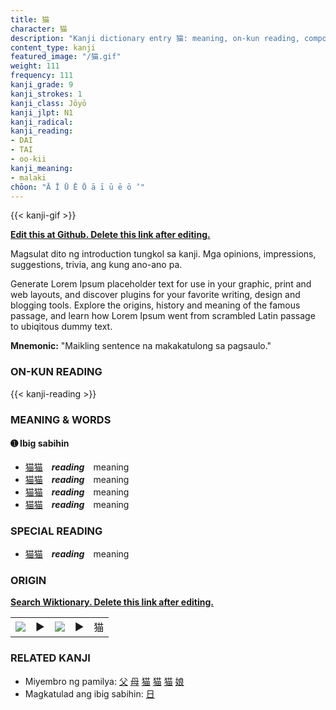 ```yaml
---
title: 猫
character: 猫
description: "Kanji dictionary entry 猫: meaning, on-kun reading, compounds, origin, related kanji"
content_type: kanji
featured_image: "/猫.gif"
weight: 111
frequency: 111
kanji_grade: 9
kanji_strokes: 1
kanji_class: Jōyō
kanji_jlpt: N1
kanji_radical: 
kanji_reading: 
- DAI
- TAI
- oo-kii
kanji_meaning:
- malaki
chōon: "Ā Ī Ū Ē Ō ā ī ū ē ō ’"
---
```

[//]: # (Don't edit the line below. Kanji animated GIF code is automatically generated.)
{{< kanji-gif >}}

[//]: # (Edit below this line.)

**[Edit this at Github. Delete this link after editing.](https://github.com/tim0g/tim/tree/main/content/kanji/猫/index.md)**

Magsulat dito ng introduction tungkol sa kanji. Mga opinions, impressions, suggestions, trivia, ang kung ano-ano pa.

Generate Lorem Ipsum placeholder text for use in your graphic, print and web layouts, and discover plugins for your favorite writing, design and blogging tools. Explore the origins, history and meaning of the famous passage, and learn how Lorem Ipsum went from scrambled Latin passage to ubiqitous dummy text.
 
**Mnemonic:** "Maikling sentence na makakatulong sa pagsaulo."

### ON-KUN READING

[//]: # (Don't edit the line below. ON-KUN READING code is automatically generated.)
{{< kanji-reading >}}

### MEANING & WORDS

#### ➊ **Ibig sabihin**
  - [猫](../猫)[猫](../猫)　***reading***　meaning
  - [猫](../猫)[猫](../猫)　***reading***　meaning
  - [猫](../猫)[猫](../猫)　***reading***　meaning
  - [猫](../猫)[猫](../猫)　***reading***　meaning

### SPECIAL READING
  - [猫](../猫)[猫](../猫)　***reading***　meaning

### ORIGIN

**[Search Wiktionary. Delete this link after editing.](https://wiktionary.org/wiki/猫)**
<table class="kanji-table"><tr><td>
<img src="60px-猫-bronze.svg.png">
</td><td>▶</td><td>
<img src="60px-猫-oracle.svg.png">
</td><td>▶</td>
<td class="kanji-origin">猫</td>
</tr></table>

### RELATED KANJI
- Miyembro ng pamilya: [父](../父) [母](../母) [猫](../猫) [猫](../猫) [猫](../猫) [娘](../娘)
- Magkatulad ang ibig sabihin: [日](../日)
